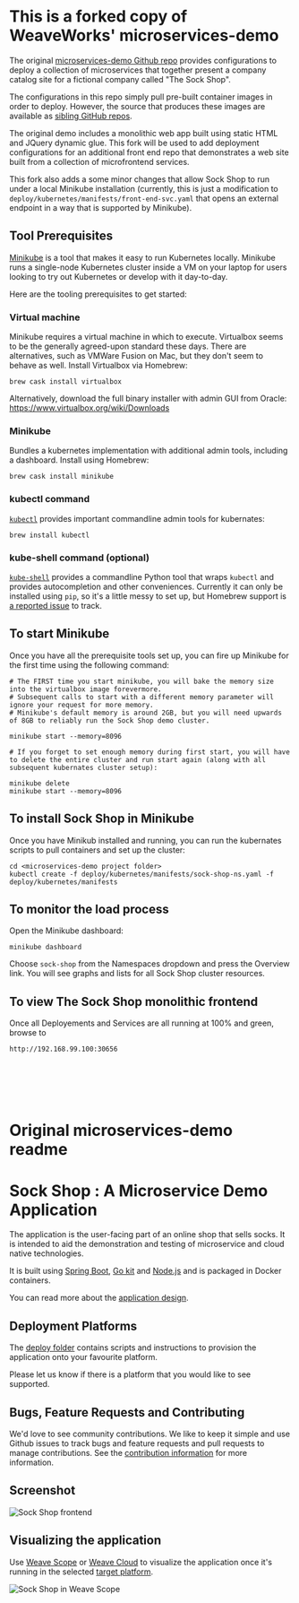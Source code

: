 # This is a forked copy of WeaveWorks' microservices-demo

The original [microservices-demo Github repo](https://github.com/microservices-demo/microservices-demo) provides configurations to deploy a collection of microservices that together present a company catalog site for a fictional company called "The Sock Shop". 

The configurations in this repo simply pull pre-built container images in order to deploy. However, the source that produces these images are available as [sibling GitHub repos](https://github.com/microservices-demo). 

The original demo includes a monolithic web app built using static HTML and JQuery dynamic glue. This fork will be used to add deployment configurations for an additional front end repo that demonstrates a web site built from a collection of microfrontend services. 

This fork also adds a some minor changes that allow Sock Shop to run under a local Minikube installation (currently, this is just a modification to `deploy/kubernetes/manifests/front-end-svc.yaml` that opens an external endpoint in a way that is supported by Minikube).

## Tool Prerequisites
[Minikube](https://github.com/kubernetes/minikube) is a tool that makes it easy to run Kubernetes locally. Minikube runs a single-node Kubernetes cluster inside a VM on your laptop for users looking to try out Kubernetes or develop with it day-to-day.

Here are the tooling prerequisites to get started:


### **Virtual machine**
Minikube requires a virtual machine in which to execute. Virtualbox seems to be the generally agreed-upon standard these days. There are alternatives, such as VMWare Fusion on Mac, but they don't seem to behave as well. Install Virtualbox via Homebrew:

```
brew cask install virtualbox
```

Alternatively, download the full binary installer with admin GUI from Oracle: 
https://www.virtualbox.org/wiki/Downloads

### **Minikube**
Bundles a kubernetes implementation with additional admin tools, including a dashboard. Install using Homebrew:
```
brew cask install minikube
```

### **kubectl** command
[`kubectl`](https://kubernetes.io/docs/tasks/tools/install-kubectl/#install-with-homebrew-on-macos) provides important commandline admin tools for kubernates:

```
brew install kubectl
```

### **kube-shell** command (optional)
[`kube-shell`](https://github.com/cloudnativelabs/kube-shell) provides a commandline Python tool that wraps `kubectl` and provides autocompletion and other conveniences. Currently it can only be installed using `pip`, so it's a little messy to set up, but Homebrew support is [a reported issue](https://github.com/cloudnativelabs/kube-shell/issues/45) to track.


## To start Minikube
Once you have all the prerequisite tools set up, you can fire up Minikube for the first time using the following command:

```
# The FIRST time you start minikube, you will bake the memory size into the virtualbox image forevermore. 
# Subsequent calls to start with a different memory parameter will ignore your request for more memory.
# Minikube's default memory is around 2GB, but you will need upwards of 8GB to reliably run the Sock Shop demo cluster.

minikube start --memory=8096

# If you forget to set enough memory during first start, you will have to delete the entire cluster and run start again (along with all subsequent kubernates cluster setup):

minikube delete
minikube start --memory=8096
```

## To install Sock Shop in Minikube
Once you have Minikub installed and running, you can run the kubernates scripts to pull containers and set up the cluster:

```
cd <microservices-demo project folder>
kubectl create -f deploy/kubernetes/manifests/sock-shop-ns.yaml -f deploy/kubernetes/manifests
```

## To monitor the load process
Open the Minikube dashboard:

```
minikube dashboard
```

Choose `sock-shop` from the Namespaces dropdown and press the Overview link. You will see graphs and lists for all Sock Shop cluster resources.


## To view The Sock Shop monolithic frontend
Once all Deployements and Services are all running at 100% and green, browse to 

```
http://192.168.99.100:30656
```

<br><br><br><br>

# Original microservices-demo readme


# Sock Shop : A Microservice Demo Application

The application is the user-facing part of an online shop that sells socks. It is intended to aid the demonstration and testing of microservice and cloud native technologies.

It is built using [Spring Boot](http://projects.spring.io/spring-boot/), [Go kit](http://gokit.io) and [Node.js](https://nodejs.org/) and is packaged in Docker containers.

You can read more about the [application design](./internal-docs/design.md).

## Deployment Platforms

The [deploy folder](./deploy/) contains scripts and instructions to provision the application onto your favourite platform. 

Please let us know if there is a platform that you would like to see supported.

## Bugs, Feature Requests and Contributing

We'd love to see community contributions. We like to keep it simple and use Github issues to track bugs and feature requests and pull requests to manage contributions. See the [contribution information](.github/CONTRIBUTING.md) for more information.

## Screenshot

![Sock Shop frontend](https://github.com/microservices-demo/microservices-demo.github.io/raw/master/assets/sockshop-frontend.png)

## Visualizing the application

Use [Weave Scope](http://weave.works/products/weave-scope/) or [Weave Cloud](http://cloud.weave.works/) to visualize the application once it's running in the selected [target platform](./deploy/).

![Sock Shop in Weave Scope](https://github.com/microservices-demo/microservices-demo.github.io/raw/master/assets/sockshop-scope.png)

## 

